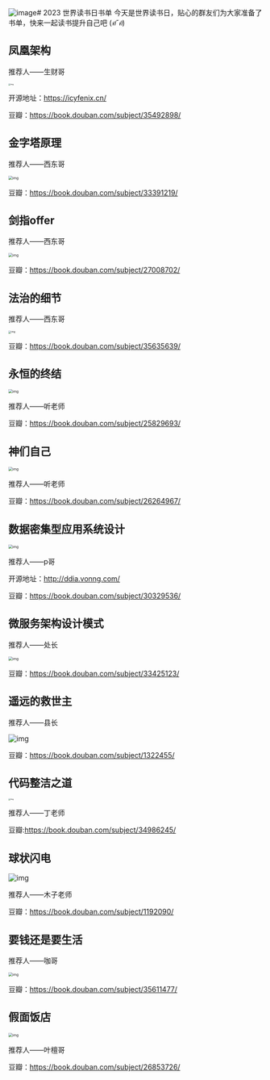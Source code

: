 ![image](https://github.com/stiflea/stiflea.github.io/assets/41585297/bad7c90f-a2da-47d7-a53f-548fbeeb6c92)# 2023 世界读书日书单
今天是世界读书日，贴心的群友们为大家准备了书单，快来一起读书提升自己吧  (*ฅ́ˇฅ̀*)

## 凤凰架构

推荐人——生财哥

<img src="https://cdn.jsdelivr.net/gh/stiflea/stiflea-img/dean/s33966407.jpg" alt="img" style="zoom: 25%;" />

开源地址：https://icyfenix.cn/

豆瓣：https://book.douban.com/subject/35492898/

## 金字塔原理

推荐人——西东哥

<img src="https://cdn.jsdelivr.net/gh/stiflea/stiflea-img/dean/s32276605.jpg" alt="img" style="zoom:50%;" />

豆瓣：https://book.douban.com/subject/33391219/

## 剑指offer

推荐人——西东哥

<img src="https://cdn.jsdelivr.net/gh/stiflea/stiflea-img/dean/s2941379.jpg" alt="img" style="zoom:50%;" />

豆瓣：https://book.douban.com/subject/27008702/

## 法治的细节

推荐人——西东哥

<img src="https://cdn.jsdelivr.net/gh/stiflea/stiflea-img/dean/s34025530.jpg" alt="img" style="zoom:33%;" />

豆瓣：https://book.douban.com/subject/35635639/

## 永恒的终结

<img src="https://cdn.jsdelivr.net/gh/stiflea/stiflea-img/dean/s27409671.jpg" alt="img" style="zoom: 50%;" />

推荐人——听老师

豆瓣：https://book.douban.com/subject/25829693/

## 神们自己

<img src="https://img1.doubanio.com/view/subject/l/public/s27882508.jpg" alt="img" style="zoom: 50%;" />

推荐人——听老师

豆瓣：https://book.douban.com/subject/26264967/

## 数据密集型应用系统设计

<img src="https://cdn.jsdelivr.net/gh/stiflea/stiflea-img/dean/s34186559.jpg" alt="img" style="zoom:50%;" />

推荐人——p哥

开源地址：http://ddia.vonng.com/

豆瓣：https://book.douban.com/subject/30329536/


## 微服务架构设计模式

推荐人——处长

<img src="https://cdn.jsdelivr.net/gh/stiflea/stiflea-img/dean/s32303297.jpg" alt="img" style="zoom:50%;" />

豆瓣：https://book.douban.com/subject/33425123/

## 遥远的救世主

推荐人——县长

![img](https://cdn.jsdelivr.net/gh/stiflea/stiflea-img/dean/s3073167.jpg)

豆瓣：https://book.douban.com/subject/1322455/

## 代码整洁之道

<img src="https://cdn.jsdelivr.net/gh/stiflea/stiflea-img/dean/s34476554.jpg" alt="img" style="zoom: 25%;" />

推荐人——丁老师

豆瓣:https://book.douban.com/subject/34986245/

## 球状闪电

![img](https://cdn.jsdelivr.net/gh/stiflea/stiflea-img/dean/s26040205.jpg)

推荐人——木子老师

豆瓣：https://book.douban.com/subject/1192090/

## 要钱还是要生活

推荐人——咖哥

<img src="https://cdn.jsdelivr.net/gh/stiflea/stiflea-img/dean/s34022650.jpg" alt="img" style="zoom: 50%;" />

豆瓣：https://book.douban.com/subject/35611477/

## 假面饭店

<img src="https://cdn.jsdelivr.net/gh/stiflea/stiflea-img/dean/s28968023.jpg" alt="img" style="zoom:50%;" />

推荐人——叶檀哥

豆瓣：https://book.douban.com/subject/26853726/
